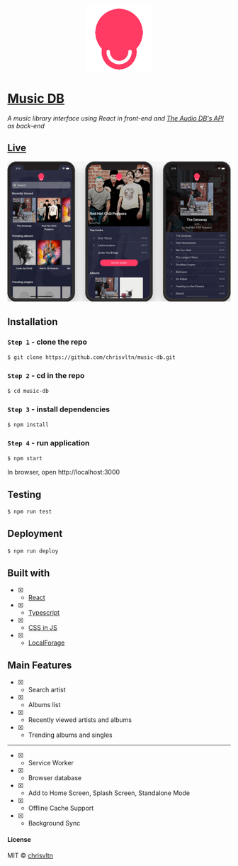 <div align="center">
	<a href="https://chrisvltn.github.io/music-db">
		<img width="150" height="150" src="readme/logo-240.png" />
	</a>
</div>

# [Music DB]

*A music library interface using React in front-end and [The Audio DB's API] as back-end*

## [Live]

[![Live](readme/demo.png)](https://chrisvltn.github.io/music-db)

## Installation

### `Step 1` - clone the repo

```bash
$ git clone https://github.com/chrisvltn/music-db.git
```

### `Step 2` - cd in the repo

```bash
$ cd music-db
```

### `Step 3` - install dependencies

```bash
$ npm install
```

### `Step 4` - run application

```bash
$ npm start
```

In browser, open http://localhost:3000

## Testing

```bash
$ npm run test
```

## Deployment

```bash
$ npm run deploy
```

## Built with

- [x] - [React]
- [x] - [Typescript]
- [x] - [CSS in JS]
- [x] - [LocalForage]

## Main Features

- [x] - Search artist
- [x] - Albums list
- [x] - Recently viewed artists and albums
- [x] - Trending albums and singles

----------------------------------------------

- [x] - Service Worker
- [x] - Browser database
- [x] - Add to Home Screen, Splash Screen, Standalone Mode
- [x] - Offline Cache Support
- [x] - Background Sync

#### License

MIT © [chrisvltn]

[Music DB]: https://chrisvltn.github.io/music-db
[Live]: https://chrisvltn.github.io/music-db
[The Audio DB's API]: https://chrisvltn.github.io/music-db
[React]: https://reactjs.org/
[Typescript]: https://www.typescriptlang.org/
[CSS in JS]: https://cssinjs.org/
[LocalForage]: https://localforage.github.io/localForage/
[chrisvltn]: https://github.com/chrisvltn
